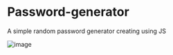# Password-generator
A simple random password generator creating using JS

![image](https://user-images.githubusercontent.com/89762503/213090469-98ff1534-874e-4fda-9e44-4196fec949f4.png)
